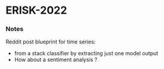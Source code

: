 # ERISK-2022

### Notes
Reddit post blueprint for time series:
 - from a stack classifier by extracting just one model output
 - How about a sentiment analysis ?
 